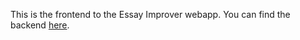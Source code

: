 This is the frontend to the Essay Improver webapp. You can find the backend [here](https://github.com/JulianBirsan/gpt-backend).
